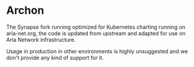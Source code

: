 # Archon
The Synapse fork running optimized for Kubernetes charting running on aria-net.org, the code is updated from upstream
and adapted for use on Aria Network infrastructure.

Usage in production in other environments is highly unsuggested and we don't provide any kind of support for it.
